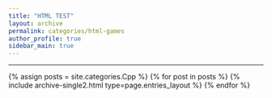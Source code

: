 ```yaml
---
title: "HTML TEST"
layout: archive
permalink: categories/html-games
author_profile: true
sidebar_main: true
---
```


<!-- 공백이 포함되어 있는 카테고리 이름의 경우 site.categories['a b c'] 이런식으로! -->

***

{% assign posts = site.categories.Cpp %}
{% for post in posts %} {% include archive-single2.html type=page.entries_layout %} {% endfor %}
